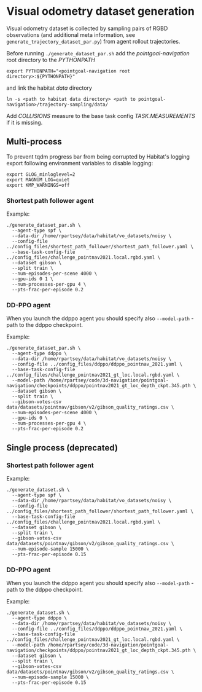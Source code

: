 # Visual odometry dataset generation

Visual odometry dataset is collected by sampling pairs of RGBD observations (and additional meta information,
see `generate_trajectory_dataset_par.py`) from agent rollout trajectories.

Before running `./generate_dataset_par.sh` add the _pointgoal-navigation_ root directory to the _PYTHONPATH_ 
```shell
export PYTHONPATH="<pointgoal-navigation root directory>:${PYTHONPATH}"
```
and link the habitat _data_ directory
```shell
ln -s <path to habitat data directory> <path to pointgoal-navigation>/trajectory-sampling/data/
```

Add _COLLISIONS_ measure to the base task config _TASK.MEASUREMENTS_ if it is missing.

## Multi-process

To prevent tqdm progress bar from being corrupted by Habitat's logging 
export following environment variables to disable logging:
```shell
export GLOG_minloglevel=2
export MAGNUM_LOG=quiet
export KMP_WARNINGS=off
```


### Shortest path follower agent

Example:
```shell
./generate_dataset_par.sh \
  --agent-type spf \
  --data-dir /home/rpartsey/data/habitat/vo_datasets/noisy \
  --config-file ../config_files/shortest_path_follower/shortest_path_follower.yaml \
  --base-task-config-file ../config_files/challenge_pointnav2021.local.rgbd.yaml \
  --dataset gibson \
  --split train \
  --num-episodes-per-scene 4000 \
  --gpu-ids 0 1 \
  --num-processes-per-gpu 4 \
  --pts-frac-per-episode 0.2
```

### DD-PPO agent
When you launch the ddppo agent you should specify also `--model-path` - path to the ddppo checkpoint.

Example:
```shell
./generate_dataset_par.sh \
  --agent-type ddppo \
  --data-dir /home/rpartsey/data/habitat/vo_datasets/noisy \
  --config-file ../config_files/ddppo/ddppo_pointnav_2021.yaml \
  --base-task-config-file ../config_files/challenge_pointnav2021_gt_loc.local.rgbd.yaml \
  --model-path /home/rpartsey/code/3d-navigation/pointgoal-navigation/checkpoints/ddppo/pointnav2021_gt_loc_depth_ckpt.345.pth \
  --dataset gibson \
  --split train \
  --gibson-votes-csv data/datasets/pointnav/gibson/v2/gibson_quality_ratings.csv \
  --num-episodes-per-scene 4000 \
  --gpu-ids 0 \
  --num-processes-per-gpu 4 \
  --pts-frac-per-episode 0.2
```

## Single process (deprecated)

### Shortest path follower agent

Example:
```shell
./generate_dataset.sh \
  --agent-type spf \
  --data-dir /home/rpartsey/data/habitat/vo_datasets/noisy \
  --config-file ../config_files/shortest_path_follower/shortest_path_follower.yaml \
  --base-task-config-file ../config_files/challenge_pointnav2021.local.rgbd.yaml \
  --dataset gibson \
  --split train \
  --gibson-votes-csv data/datasets/pointnav/gibson/v2/gibson_quality_ratings.csv \
  --num-episode-sample 15000 \
  --pts-frac-per-episode 0.15
```

### DD-PPO agent
When you launch the ddppo agent you should specify also `--model-path` - path to the ddppo checkpoint.

Example:
```shell
./generate_dataset.sh \
  --agent-type ddppo \
  --data-dir /home/rpartsey/data/habitat/vo_datasets/noisy \
  --config-file ../config_files/ddppo/ddppo_pointnav_2021.yaml \
  --base-task-config-file ../config_files/challenge_pointnav2021_gt_loc.local.rgbd.yaml \
  --model-path /home/rpartsey/code/3d-navigation/pointgoal-navigation/checkpoints/ddppo/pointnav2021_gt_loc_depth_ckpt.345.pth \
  --dataset gibson \
  --split train \
  --gibson-votes-csv data/datasets/pointnav/gibson/v2/gibson_quality_ratings.csv \
  --num-episode-sample 15000 \
  --pts-frac-per-episode 0.15
```
